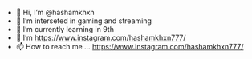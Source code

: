 - 👋 Hi, I’m @hashamkhxn
- 👀 I’m interseted in gaming and streaming
- 🌱 I’m currently learning in 9th
- 💞️ I’m  https://www.instagram.com/hashamkhxn777/
- 📫 How to reach me ...
https://www.instagram.com/hashamkhxn777/
<!---
hashamkhxn/hashamkhxn is a ✨ special ✨ repository because its `README.md` (this file) appears on your GitHub profile.
You can click the Preview link to take a look at your changes.
--->
